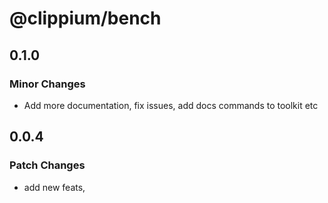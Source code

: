 # @clippium/bench

## 0.1.0

### Minor Changes

- Add more documentation, fix issues, add docs commands to toolkit etc

## 0.0.4

### Patch Changes

- add new feats,
